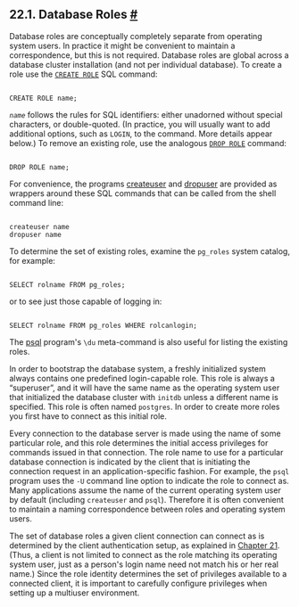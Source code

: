 ## 22.1. Database Roles [#](#DATABASE-ROLES)

Database roles are conceptually completely separate from operating system users. In practice it might be convenient to maintain a correspondence, but this is not required. Database roles are global across a database cluster installation (and not per individual database). To create a role use the [`CREATE ROLE`](sql-createrole.html "CREATE ROLE") SQL command:

```

CREATE ROLE name;
```

*`name`* follows the rules for SQL identifiers: either unadorned without special characters, or double-quoted. (In practice, you will usually want to add additional options, such as `LOGIN`, to the command. More details appear below.) To remove an existing role, use the analogous [`DROP ROLE`](sql-droprole.html "DROP ROLE") command:

```

DROP ROLE name;
```

For convenience, the programs [createuser](app-createuser.html "createuser") and [dropuser](app-dropuser.html "dropuser") are provided as wrappers around these SQL commands that can be called from the shell command line:

```

createuser name
dropuser name
```

To determine the set of existing roles, examine the `pg_roles` system catalog, for example:

```

SELECT rolname FROM pg_roles;
```

or to see just those capable of logging in:

```

SELECT rolname FROM pg_roles WHERE rolcanlogin;
```

The [psql](app-psql.html "psql") program's `\du` meta-command is also useful for listing the existing roles.

In order to bootstrap the database system, a freshly initialized system always contains one predefined login-capable role. This role is always a “superuser”, and it will have the same name as the operating system user that initialized the database cluster with `initdb` unless a different name is specified. This role is often named `postgres`. In order to create more roles you first have to connect as this initial role.

Every connection to the database server is made using the name of some particular role, and this role determines the initial access privileges for commands issued in that connection. The role name to use for a particular database connection is indicated by the client that is initiating the connection request in an application-specific fashion. For example, the `psql` program uses the `-U` command line option to indicate the role to connect as. Many applications assume the name of the current operating system user by default (including `createuser` and `psql`). Therefore it is often convenient to maintain a naming correspondence between roles and operating system users.

The set of database roles a given client connection can connect as is determined by the client authentication setup, as explained in [Chapter 21](client-authentication.html "Chapter 21. Client Authentication"). (Thus, a client is not limited to connect as the role matching its operating system user, just as a person's login name need not match his or her real name.) Since the role identity determines the set of privileges available to a connected client, it is important to carefully configure privileges when setting up a multiuser environment.